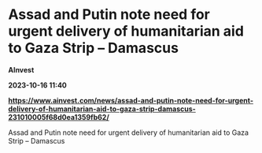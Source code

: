 # Assad and Putin note need for urgent delivery of humanitarian aid to Gaza Strip – Damascus
**AInvest**

**2023-10-16 11:40**

**https://www.ainvest.com/news/assad-and-putin-note-need-for-urgent-delivery-of-humanitarian-aid-to-gaza-strip-damascus-231010005f68d0ea1359fb62/**

Assad and Putin note need for urgent delivery of humanitarian aid to Gaza Strip – Damascus